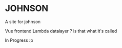 # JOHNSON
A site for johnson

Vue frontend
Lambda datalayer ? is that what it's called

In Progress :p